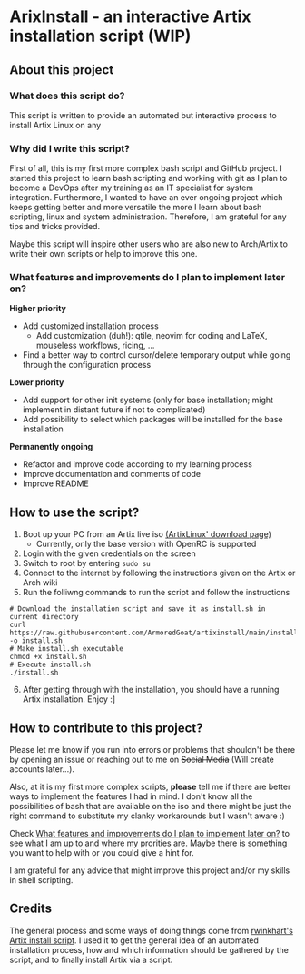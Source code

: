 # ArixInstall - an interactive Artix installation script (WIP)

## About this project

### What does this script do?

This script is written to provide an automated but interactive process to install Artix Linux on any 

### Why did I write this script?

First of all, this is my first more complex bash script and GitHub project. I started this project to learn bash scripting and working with git as I plan to become a DevOps after my training as an IT specialist for system integration. Furthermore, I wanted to have an ever ongoing project which keeps getting better and more versatile the more I learn about bash scripting, linux and system administration. Therefore, I am grateful for any tips and tricks provided.

Maybe this script will inspire other users who are also new to Arch/Artix to write their own scripts or help to improve this one.

### What features and improvements do I plan to implement later on?

**Higher priority**

- Add customized installation process
    - Add customization (duh!): qtile, neovim for coding and LaTeX, mouseless workflows, ricing, ...
- Find a better way to control cursor/delete temporary output while going through the configuration process

**Lower priority**

- Add support for other init systems (only for base installation; might implement in distant future if not to complicated)
- Add possibility to select which packages will be installed for the base installation

**Permanently ongoing**

- Refactor and improve code according to my learning process
- Improve documentation and comments of code
- Improve README

## How to use the script?

1. Boot up your PC from an Artix live iso [(ArtixLinux' download page)](https://artixlinux.org/download.php) 
    - Currently, only the base version with OpenRC is supported
2. Login with the given credentials on the screen
3. Switch to root by entering `sudo su` 
4. Connect to the internet by following the instructions given on the Artix or Arch wiki
5. Run the folliwng commands to run the script and follow the instructions
```
# Download the installation script and save it as install.sh in current directory
curl https://raw.githubusercontent.com/ArmoredGoat/artixinstall/main/install.sh -o install.sh
# Make install.sh executable
chmod +x install.sh
# Execute install.sh
./install.sh
```
6. After getting through with the installation, you should have a running Artix installation. Enjoy :]


## How to contribute to this project?

Please let me know if you run into errors or problems that shouldn't be there by opening an issue or reaching out to me on ~~Social Media~~ (Will create accounts later...).

Also, at it is my first more complex scripts, **please** tell me if there are better ways to implement the features I had in mind. I don't know all the possibilities of bash that are available on the iso and there might be just the right command to substitute my clanky workarounds but I wasn't aware :)

Check [What features and improvements do I plan to implement later on?](https://github.com/ArmoredGoat/artixinstall/edit/development/README.md#what-features-and-improvements-do-i-plan-to-implement-later-on) to see what I am up to and where my prorities are. Maybe there is something you want to help with or you could give a hint for.

I am grateful for any advice that might improve this project and/or my skills in shell scripting.

## Credits

The general process and some ways of doing things come from [rwinkhart's Artix install script](https://github.com/rwinkhart/artix-install-script). I used it to get the general idea of an automated installation process, how and which information should be gathered by the script, and to finally install Artix via a script.
